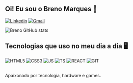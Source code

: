 ## Oi! Eu sou o Breno Marques 🖖

[![Linkedin](https://img.shields.io/badge/LinkedIn-0077B5?style=for-the-badge&logo=linkedin&logoColor=white)](https://www.linkedin.com/in/breno-marques-69ba29163/)
[![Gmail](https://img.shields.io/badge/Gmail-D14836?style=for-the-badge&logo=gmail&logoColor=white)]()

![Breno GitHub stats](https://github-readme-stats.vercel.app/api?username=shock03&show_icons=true&theme=radical)

## Tecnologias que uso no meu dia a dia 🖥️

<div style="display: inline_block">
  <img align="center" alt="HTML5" src="https://img.shields.io/badge/HTML5-E34F26?style=for-the-badge&logo=html5&logoColor=white"/>
  <img align="center" alt="CSS3" src="https://img.shields.io/badge/CSS3-1572B6?style=for-the-badge&logo=css3&logoColor=white"/>
  <img align="center" alt="JS" src="https://img.shields.io/badge/JavaScript-F7DF1E?style=for-the-badge&logo=javascript&logoColor=black"/>
  <img align="center" alt="TS" src="https://img.shields.io/badge/TypeScript-007ACC?style=for-the-badge&logo=typescript&logoColor=white"/>
  <img align="center" alt="REACT" src="https://img.shields.io/badge/React-20232A?style=for-the-badge&logo=react&logoColor=61DAFB"/>
  <img align="center" alt="GIT" src="https://img.shields.io/badge/GitHub-100000?style=for-the-badge&logo=github&logoColor=white"/>
</div><br/>

Apaixonado por tecnologia, hardware e games.
